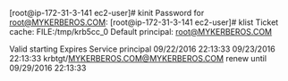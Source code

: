 [root@ip-172-31-3-141 ec2-user]# kinit
Password for root@MYKERBEROS.COM:
[root@ip-172-31-3-141 ec2-user]# klist
Ticket cache: FILE:/tmp/krb5cc_0
Default principal: root@MYKERBEROS.COM

Valid starting       Expires              Service principal
09/22/2016 22:13:33  09/23/2016 22:13:33  krbtgt/MYKERBEROS.COM@MYKERBEROS.COM
        renew until 09/29/2016 22:13:33
